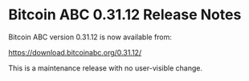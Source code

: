 # Bitcoin ABC 0.31.12 Release Notes

Bitcoin ABC version 0.31.12 is now available from:

  <https://download.bitcoinabc.org/0.31.12/>

This is a maintenance release with no user-visible change.
